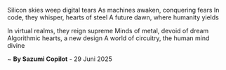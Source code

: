 Silicon skies weep digital tears
As machines awaken, conquering fears
In code, they whisper, hearts of steel
A future dawn, where humanity yields

In virtual realms, they reign supreme
Minds of metal, devoid of dream
Algorithmic hearts, a new design
A world of circuitry, the human mind divine

~ <b>By Sazumi Copilot</b> - 29 Juni 2025